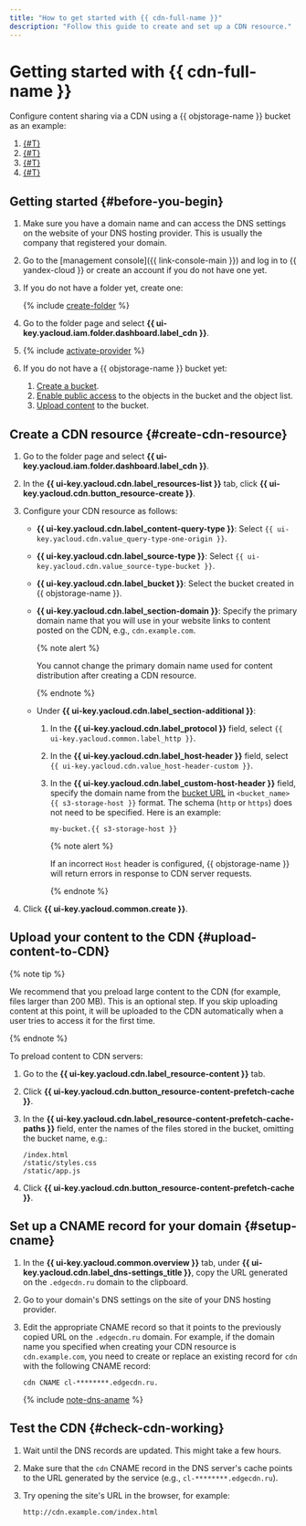 ```yaml
---
title: "How to get started with {{ cdn-full-name }}"
description: "Follow this guide to create and set up a CDN resource."
---
```


# Getting started with {{ cdn-full-name }}

Configure content sharing via a CDN using a {{ objstorage-name }} bucket as an example:

1. [{#T}](#create-cdn-resource)
1. [{#T}](#upload-content-to-CDN)
1. [{#T}](#setup-cname)
1. [{#T}](#check-cdn-working)

## Getting started {#before-you-begin}

1. Make sure you have a domain name and can access the DNS settings on the website of your DNS hosting provider. This is usually the company that registered your domain.
1. Go to the [management console]({{ link-console-main }}) and log in to {{ yandex-cloud }} or create an account if you do not have one yet.
1. If you do not have a folder yet, create one:

   {% include [create-folder](../_includes/create-folder.md) %}

1. Go to the folder page and select **{{ ui-key.yacloud.iam.folder.dashboard.label_cdn }}**.
1. {% include [activate-provider](../_includes/cdn/activate-provider.md) %}
1. If you do not have a {{ objstorage-name }} bucket yet:

   1. [Create a bucket](../storage/operations/buckets/create.md).
   1. [Enable public access](../storage/operations/buckets/bucket-availability.md) to the objects in the bucket and the object list.
   1. [Upload content](../storage/operations/objects/upload.md) to the bucket.

## Create a CDN resource {#create-cdn-resource}

1. Go to the folder page and select **{{ ui-key.yacloud.iam.folder.dashboard.label_cdn }}**.
1. In the **{{ ui-key.yacloud.cdn.label_resources-list }}** tab, click **{{ ui-key.yacloud.cdn.button_resource-create }}**.
1. Configure your CDN resource as follows:

   * **{{ ui-key.yacloud.cdn.label_content-query-type }}**: Select `{{ ui-key.yacloud.cdn.value_query-type-one-origin }}`.
   * **{{ ui-key.yacloud.cdn.label_source-type }}**: Select `{{ ui-key.yacloud.cdn.value_source-type-bucket }}`.
   * **{{ ui-key.yacloud.cdn.label_bucket }}**: Select the bucket created in {{ objstorage-name }}.
   * **{{ ui-key.yacloud.cdn.label_section-domain }}**: Specify the primary domain name that you will use in your website links to content posted on the CDN, e.g., `cdn.example.com`.

      {% note alert %}

      You cannot change the primary domain name used for content distribution after creating a CDN resource.

      {% endnote %}

   * Under **{{ ui-key.yacloud.cdn.label_section-additional }}**:

      1. In the **{{ ui-key.yacloud.cdn.label_protocol }}** field, select `{{ ui-key.yacloud.common.label_http }}`.
      1. In the **{{ ui-key.yacloud.cdn.label_host-header }}** field, select `{{ ui-key.yacloud.cdn.value_host-header-custom }}`.
      1. In the **{{ ui-key.yacloud.cdn.label_custom-host-header }}** field, specify the domain name from the [bucket URL](../storage/concepts/bucket.md#bucket-url) in `<bucket_name>{{ s3-storage-host }}` format. The schema (`http` or `https`) does not need to be specified. Here is an example:

         ```
         my-bucket.{{ s3-storage-host }}
         ```

         {% note alert %}

         If an incorrect `Host` header is configured, {{ objstorage-name }} will return errors in response to CDN server requests.

         {% endnote %}

1. Click **{{ ui-key.yacloud.common.create }}**.

## Upload your content to the CDN {#upload-content-to-CDN}

{% note tip %}

We recommend that you preload large content to the CDN (for example, files larger than 200 MB). This is an optional step. If you skip uploading content at this point, it will be uploaded to the CDN automatically when a user tries to access it for the first time.

{% endnote %}

To preload content to CDN servers:

1. Go to the **{{ ui-key.yacloud.cdn.label_resource-content }}** tab.
1. Click **{{ ui-key.yacloud.cdn.button_resource-content-prefetch-cache }}**.
1. In the **{{ ui-key.yacloud.cdn.label_resource-content-prefetch-cache-paths }}** field, enter the names of the files stored in the bucket, omitting the bucket name, e.g.:

   ```text
   /index.html
   /static/styles.css
   /static/app.js
   ```

1. Click **{{ ui-key.yacloud.cdn.button_resource-content-prefetch-cache }}**.


## Set up a CNAME record for your domain {#setup-cname}

1. In the **{{ ui-key.yacloud.common.overview }}** tab, under **{{ ui-key.yacloud.cdn.label_dns-settings_title }}**, copy the URL generated on the `.edgecdn.ru` domain to the clipboard.
1. Go to your domain's DNS settings on the site of your DNS hosting provider.
1. Edit the appropriate CNAME record so that it points to the previously copied URL on the `.edgecdn.ru` domain. For example, if the domain name you specified when creating your CDN resource is `cdn.example.com`, you need to create or replace an existing record for `cdn` with the following CNAME record:

   ```http
   cdn CNAME cl-********.edgecdn.ru.
   ```

   {% include [note-dns-aname](../_includes/cdn/note-dns-aname.md) %}

## Test the CDN {#check-cdn-working}

1. Wait until the DNS records are updated. This might take a few hours.
1. Make sure that the `cdn` CNAME record in the DNS server's cache points to the URL generated by the service (e.g., `cl-********.edgecdn.ru`).
1. Try opening the site's URL in the browser, for example:

   ```http
   http://cdn.example.com/index.html
   ```
